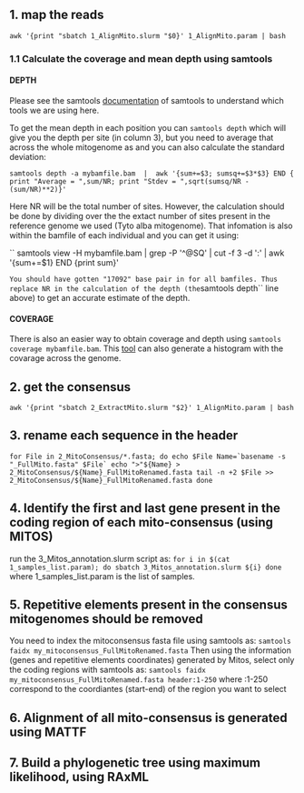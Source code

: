 ## 1. map the reads

``
awk '{print "sbatch 1_AlignMito.slurm "$0}' 1_AlignMito.param | bash
``

### 1.1 Calculate the coverage and mean depth using samtools

#### DEPTH
Please see the samtools [documentation]() of samtools to understand which tools we are using here. 

To get the mean depth in each position you can ``samtools depth`` which will give you the depth per site (in column 3), but you need to average that across the whole mitogenome as and you can also calculate the standard deviation:

``samtools depth -a mybamfile.bam  |  awk '{sum+=$3; sumsq+=$3*$3} END { print "Average = ",sum/NR; print "Stdev = ",sqrt(sumsq/NR - (sum/NR)**2)}'``

Here NR will be the total number of sites. However, the calculation should be done by dividing over the the extact number of sites present in the reference genome we used (Tyto alba mitogenome). That infomation is also within the bamfile of each individual and you can get it using:

``
samtools view -H mybamfile.bam | grep -P '^@SQ' | cut -f 3 -d ':' | awk '{sum+=$1} END {print sum}'

``
You should have gotten "17092" base pair in for all bamfiles. Thus replace NR in the calculation of the depth (the ``samtools depth`` line above) to get an accurate estimate of the depth.

#### COVERAGE
There is also an easier way to obtain coverage and depth using ``samtools coverage mybamfile.bam``. This [tool](http://www.htslib.org/doc/samtools-coverage.html) can also generate a histogram with the covarage across the genome.

## 2. get the consensus 

``
awk '{print "sbatch 2_ExtractMito.slurm "$2}' 1_AlignMito.param | bash
``

## 3. rename each sequence in the header 

``
for File in 2_MitoConsensus/*.fasta; do
echo $File
Name=`basename -s "_FullMito.fasta" $File`
echo ">"${Name} > 2_MitoConsensus/${Name}_FullMitoRenamed.fasta
tail -n +2 $File >> 2_MitoConsensus/${Name}_FullMitoRenamed.fasta
done
``

## 4. Identify the first and last gene present in the coding region of each mito-consensus (using MITOS)

run the 3_Mitos_annotation.slurm script as:
``
    for i in $(cat 1_samples_list.param); do
    sbatch 3_Mitos_annotation.slurm ${i}
    done
``
where 1_samples_list.param is the list of samples.

## 5. Repetitive elements present in the consensus mitogenomes should be removed
You need to index the mitoconsensus fasta file using samtools as:
``
samtools faidx my_mitoconsensus_FullMitoRenamed.fasta
``
Then using the information (genes and repetitive elements coordinates) generated by Mitos, select only the coding regions with samtools as:
``
  samtools faidx my_mitoconsensus_FullMitoRenamed.fasta header:1-250
``
where :1-250 correspond to the coordiantes (start-end) of the region you want to select

## 6. Alignment of all mito-consensus is generated using MATTF

## 7. Build a phylogenetic tree using maximum likelihood, using RAxML
